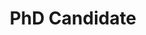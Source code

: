 ---
active: false
kerberos: mehdi_a
name: Mehdi Alighanbari
portrait: /images/members/mehdi_a.jpg
position: PhD
title: PhD Candidate

education:
- type: Ph.D.
  study: Aeronautics and Astronautics
  school: MIT
- type: M.Sc.
  study: Operations Research
  school: Sloan School of Management
- type: M.Sc.
  study: Electrical Engineering (Controls)
  school: NC A&T State University
- type: B.Sc.
  study: Electrical Engineering (Controls)
  school: Sharif University of Technology

interests:
- Task Assignment for Unmanned Aerial Vehicles (UAVs)
- Decentralized planning
- Robust algorithms for Task Assignment problems
- Consensus algorithms for network of agents
- Mixed Integer Linear Programming (MILP)
---
